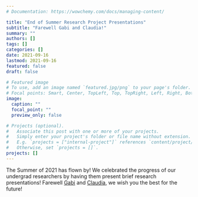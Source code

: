 ```yaml
---
# Documentation: https://wowchemy.com/docs/managing-content/

title: "End of Summer Research Project Presentations"
subtitle: "Farewell Gabi and Claudia!"
summary: ""
authors: []
tags: []
categories: []
date: 2021-09-16
lastmod: 2021-09-16
featured: false
draft: false

# Featured image
# To use, add an image named `featured.jpg/png` to your page's folder.
# Focal points: Smart, Center, TopLeft, Top, TopRight, Left, Right, BottomLeft, Bottom, BottomRight.
image:
  caption: ""
  focal_point: ""
  preview_only: false

# Projects (optional).
#   Associate this post with one or more of your projects.
#   Simply enter your project's folder or file name without extension.
#   E.g. `projects = ["internal-project"]` references `content/project/deep-learning/index.md`.
#   Otherwise, set `projects = []`.
projects: []
---
```

The Summer of 2021 has flown by! We celebrated the progress of our undergrad researchers by having them present brief research presentations! Farewell [Gabi](/author/gabrielle-clark/) and [Claudia](/author/claudia-pfeifer/), we wish you the best for the future! 